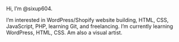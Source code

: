 Hi, I’m @sixup604.

I’m interested in WordPress/Shopify website building, HTML, CSS, JavaScript, PHP, learning Git, and freelancing.
I’m currently learning WordPress, HTML, CSS. Am also a visual artist.


